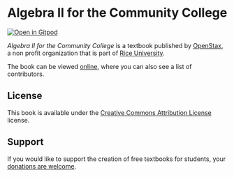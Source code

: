 # Algebra II for the Community College

[![Open in Gitpod](https://gitpod.io/button/open-in-gitpod.svg)](https://gitpod.io/from-referrer/)

_Algebra II for the Community College_ is a textbook published by [OpenStax](https://openstax.org/), a non profit organization that is part of [Rice University](https://www.rice.edu/).

The book can be viewed [online](https://github.com/cnx-user-books/cnxbook-algebra-ii-for-the-community-college/releases/latest), where you can also see a list of contributors.

## License
This book is available under the [Creative Commons Attribution License](./LICENSE) license.

## Support
If you would like to support the creation of free textbooks for students, your [donations are welcome](https://riceconnect.rice.edu/donation/support-openstax-banner).
